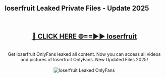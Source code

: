 <h2>loserfruit Leaked Private Files - Update 2025</h2>
<br>
<div align="center">
<h2><a href="https://cliphot.my.id/loserfruit" rel="nofollow">🔴 CLICK HERE 🌐==►► loserfruit</a></h2>
<br>
Get loserfruit OnlyFans leaked all content. Now you can access all videos and pictures of loserfruit OnlyFans. New Updated Files 2025!
<br>
<br>
<a href="https://cliphot.my.id/loserfruit" rel="nofollow" data-target="animated-image.originalLink"><img src="https://i.ibb.co.com/WyWwxjT/player-gif2.gif" alt="loserfruit Leaked OnlyFans" style="max-width: 100%; display: inline-block;" data-target="animated-image.originalImage"></a>
</div>
<br>